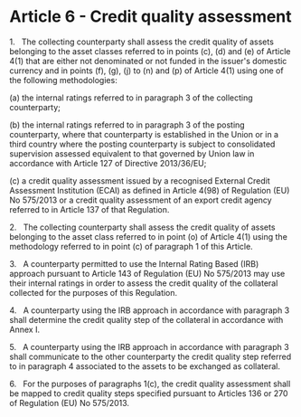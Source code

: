 # Article 6 - Credit quality assessment


1.   The collecting counterparty shall assess the credit quality of assets belonging to the asset classes referred to in points (c), (d) and (e) of Article 4(1) that are either not denominated or not funded in the issuer's domestic currency and in points (f), (g), (j) to (n) and (p) of Article 4(1) using one of the following methodologies:

(a) the internal ratings referred to in paragraph 3 of the collecting counterparty;

(b) the internal ratings referred to in paragraph 3 of the posting counterparty, where that counterparty is established in the Union or in a third country where the posting counterparty is subject to consolidated supervision assessed equivalent to that governed by Union law in accordance with Article 127 of Directive 2013/36/EU;

(c) a credit quality assessment issued by a recognised External Credit Assessment Institution (ECAI) as defined in Article 4(98) of Regulation (EU) No 575/2013 or a credit quality assessment of an export credit agency referred to in Article 137 of that Regulation.

2.   The collecting counterparty shall assess the credit quality of assets belonging to the asset class referred to in point (o) of Article 4(1) using the methodology referred to in point (c) of paragraph 1 of this Article.

3.   A counterparty permitted to use the Internal Rating Based (IRB) approach pursuant to Article 143 of Regulation (EU) No 575/2013 may use their internal ratings in order to assess the credit quality of the collateral collected for the purposes of this Regulation.

4.   A counterparty using the IRB approach in accordance with paragraph 3 shall determine the credit quality step of the collateral in accordance with Annex I.

5.   A counterparty using the IRB approach in accordance with paragraph 3 shall communicate to the other counterparty the credit quality step referred to in paragraph 4 associated to the assets to be exchanged as collateral.

6.   For the purposes of paragraphs 1(c), the credit quality assessment shall be mapped to credit quality steps specified pursuant to Articles 136 or 270 of Regulation (EU) No 575/2013.
